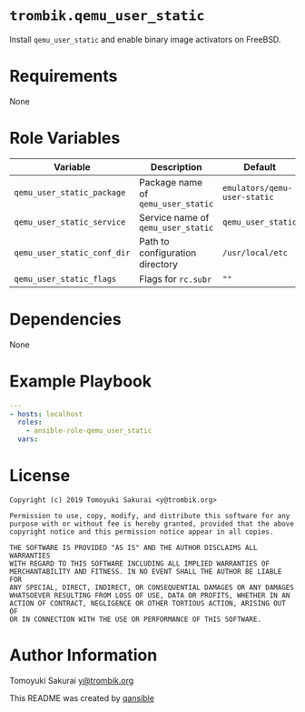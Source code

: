 # `trombik.qemu_user_static`

Install `qemu_user_static` and enable binary image activators on FreeBSD.

# Requirements

None

# Role Variables

| Variable | Description | Default |
|----------|-------------|---------|
| `qemu_user_static_package` | Package name of `qemu_user_static` | `emulators/qemu-user-static` |
| `qemu_user_static_service` | Service name of `qemu_user_static` | `qemu_user_static` |
| `qemu_user_static_conf_dir` | Path to configuration directory | `/usr/local/etc` |
| `qemu_user_static_flags` | Flags for `rc.subr` | `""` |

# Dependencies

None

# Example Playbook

```yaml
---
- hosts: localhost
  roles:
    - ansible-role-qemu_user_static
  vars:
```

# License

```
Copyright (c) 2019 Tomoyuki Sakurai <y@trombik.org>

Permission to use, copy, modify, and distribute this software for any
purpose with or without fee is hereby granted, provided that the above
copyright notice and this permission notice appear in all copies.

THE SOFTWARE IS PROVIDED "AS IS" AND THE AUTHOR DISCLAIMS ALL WARRANTIES
WITH REGARD TO THIS SOFTWARE INCLUDING ALL IMPLIED WARRANTIES OF
MERCHANTABILITY AND FITNESS. IN NO EVENT SHALL THE AUTHOR BE LIABLE FOR
ANY SPECIAL, DIRECT, INDIRECT, OR CONSEQUENTIAL DAMAGES OR ANY DAMAGES
WHATSOEVER RESULTING FROM LOSS OF USE, DATA OR PROFITS, WHETHER IN AN
ACTION OF CONTRACT, NEGLIGENCE OR OTHER TORTIOUS ACTION, ARISING OUT OF
OR IN CONNECTION WITH THE USE OR PERFORMANCE OF THIS SOFTWARE.
```

# Author Information

Tomoyuki Sakurai <y@trombik.org>

This README was created by [qansible](https://github.com/trombik/qansible)
